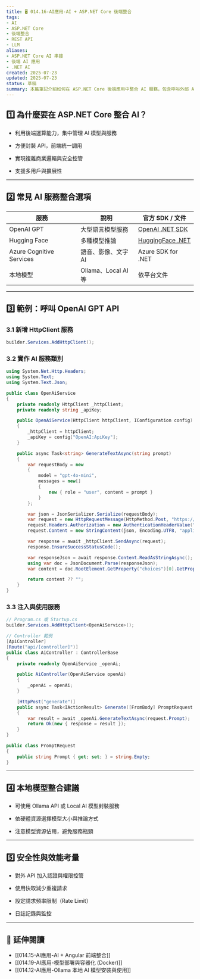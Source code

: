 ```yaml
---
title: 🖥️ 014.16-AI應用-AI + ASP.NET Core 後端整合  
tags:
- AI
- ASP.NET Core
- 後端整合
- REST API
- LLM  
aliases:
- ASP.NET Core AI 串接
- 後端 AI 應用
- .NET AI  
created: 2025-07-23  
updated: 2025-07-23  
status: 草稿  
summary: 本篇筆記介紹如何在 ASP.NET Core 後端應用中整合 AI 服務，包含呼叫外部 AI API、封裝推論服務，以及實作常見 AI 模組，適合 .NET 開發者快速上手 AI 後端整合。
---
```


## 1️⃣ 為什麼要在 ASP.NET Core 整合 AI？

- 利用後端運算能力，集中管理 AI 模型與服務

- 方便封裝 API，前端統一調用

- 實現複雜商業邏輯與安全控管

- 支援多用戶與擴展性

---

## 2️⃣ 常見 AI 服務整合選項

|服務|說明|官方 SDK / 文件|
|---|---|---|
|OpenAI GPT|大型語言模型服務|[OpenAI .NET SDK](https://github.com/openai-dotnet)|
|Hugging Face|多種模型推論|[HuggingFace .NET](https://github.com/huggingface)|
|Azure Cognitive Services|語音、影像、文字 AI|Azure SDK for .NET|
|本地模型|Ollama、Local AI 等|依平台文件|

---
## 3️⃣ 範例：呼叫 OpenAI GPT API

### 3.1 新增 HttpClient 服務

```csharp
builder.Services.AddHttpClient();
```

### 3.2 實作 AI 服務類別

```csharp
using System.Net.Http.Headers;
using System.Text;
using System.Text.Json;

public class OpenAiService
{
    private readonly HttpClient _httpClient;
    private readonly string _apiKey;

    public OpenAiService(HttpClient httpClient, IConfiguration config)
    {
        _httpClient = httpClient;
        _apiKey = config["OpenAI:ApiKey"];
    }

    public async Task<string> GenerateTextAsync(string prompt)
    {
        var requestBody = new
        {
            model = "gpt-4o-mini",
            messages = new[]
            {
                new { role = "user", content = prompt }
            }
        };

        var json = JsonSerializer.Serialize(requestBody);
        var request = new HttpRequestMessage(HttpMethod.Post, "https://api.openai.com/v1/chat/completions");
        request.Headers.Authorization = new AuthenticationHeaderValue("Bearer", _apiKey);
        request.Content = new StringContent(json, Encoding.UTF8, "application/json");

        var response = await _httpClient.SendAsync(request);
        response.EnsureSuccessStatusCode();

        var responseJson = await response.Content.ReadAsStringAsync();
        using var doc = JsonDocument.Parse(responseJson);
        var content = doc.RootElement.GetProperty("choices")[0].GetProperty("message").GetProperty("content").GetString();

        return content ?? "";
    }
}
```

### 3.3 注入與使用服務

```csharp
// Program.cs 或 Startup.cs
builder.Services.AddHttpClient<OpenAiService>();

// Controller 範例
[ApiController]
[Route("api/[controller]")]
public class AiController : ControllerBase
{
    private readonly OpenAiService _openAi;

    public AiController(OpenAiService openAi)
    {
        _openAi = openAi;
    }

    [HttpPost("generate")]
    public async Task<IActionResult> Generate([FromBody] PromptRequest request)
    {
        var result = await _openAi.GenerateTextAsync(request.Prompt);
        return Ok(new { response = result });
    }
}

public class PromptRequest
{
    public string Prompt { get; set; } = string.Empty;
}
```

---
## 4️⃣ 本地模型整合建議

- 可使用 Ollama API 或 Local AI 模型封裝服務

- 依硬體資源選擇模型大小與推論方式

- 注意模型資源佔用，避免服務瓶頸

---
## 5️⃣ 安全性與效能考量

- 對外 API 加入認證與權限控管

- 使用快取減少重複請求

- 設定請求頻率限制（Rate Limit）

- 日誌記錄與監控

---
## 🔗 延伸閱讀

- [[014.15-AI應用-AI + Angular 前端整合]]
- [[014.19-AI應用-模型部署與容器化 (Docker)]]
- [[014.12-AI應用-Ollama 本地 AI 模型安裝與使用]]